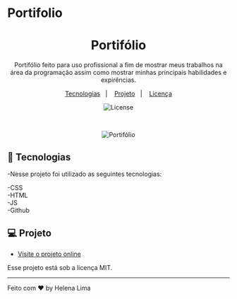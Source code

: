 # Portifolio
<h1 align="center">Portifólio</h1>

<p align="center">
 Portifólio feito para uso profissional a fim de mostrar meus trabalhos na área da programação assim como mostrar minhas principais habilidades e expirências. <br/>
</p>

<p align="center">
  <a href="#-tecnologias">Tecnologias</a>&nbsp;&nbsp;&nbsp;|&nbsp;&nbsp;&nbsp;
  <a href="#-projeto">Projeto</a>&nbsp;&nbsp;&nbsp;|&nbsp;&nbsp;&nbsp;
  <a href="#memo-licença">Licença</a>
</p>

<p align="center">
  <img alt="License" src="https://img.shields.io/static/v1?label=license&message=MIT&color=49AA26&labelColor=000000">
</p>

<br>

<p align="center"> 
    <img alt="Portifólio" src="/assets/preview.png">

</p>

## 🚀 Tecnologias

-Nesse projeto foi utilizado as seguintes tecnologias:

-CSS <br>
-HTML <br>
-JS <br>
-Github <br>

## 💻 Projeto


- [Visite o projeto online]()

Esse projeto está sob a licença MIT.

---

Feito com ♥ by Helena Lima

